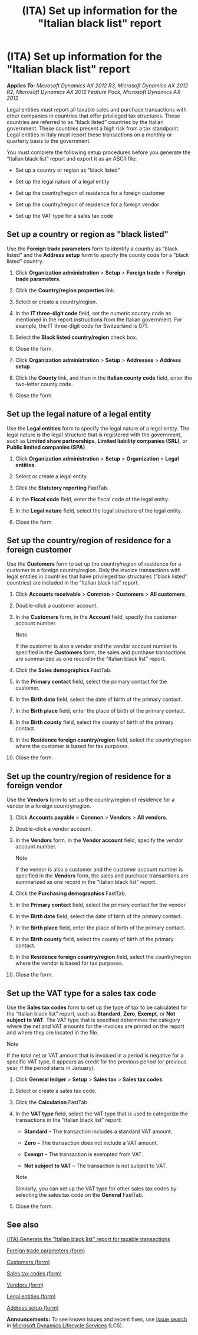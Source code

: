 ﻿---
title: (ITA) Set up information for the "Italian black list" report
TOCTitle: (ITA) Set up information for the "Italian black list" report
ms:assetid: 889bc090-e652-4bf7-8108-d8d604953641
ms:mtpsurl: https://technet.microsoft.com/en-us/library/Hh209341(v=AX.60)
ms:contentKeyID: 36058452
ms.date: 05/01/2014
mtps_version: v=AX.60
---

# (ITA) Set up information for the \"Italian black list\" report 


_**Applies To:** Microsoft Dynamics AX 2012 R3, Microsoft Dynamics AX 2012 R2, Microsoft Dynamics AX 2012 Feature Pack, Microsoft Dynamics AX 2012_

Legal entities must report all taxable sales and purchase transactions with other companies in countries that offer privileged tax structures. These countries are referred to as “black listed” countries by the Italian government. These countries present a high risk from a tax standpoint. Legal entities in Italy must report these transactions on a monthly or quarterly basis to the government.

You must complete the following setup procedures before you generate the “Italian black list” report and export it as an ASCII file:

  - Set up a country or region as "black listed"

  - Set up the legal nature of a legal entity

  - Set up the country/region of residence for a foreign customer

  - Set up the country/region of residence for a foreign vendor

  - Set up the VAT type for a sales tax code

## Set up a country or region as "black listed"

Use the **Foreign trade parameters** form to identify a country as “black listed” and the **Address setup** form to specify the county code for a “black listed” country.

1.  Click **Organization administration** \> **Setup** \> **Foreign trade** \> **Foreign trade parameters**.

2.  Click the **Country/region properties** link.

3.  Select or create a country/region.

4.  In the **IT three-digit code** field, set the numeric country code as mentioned in the report instructions from the Italian government. For example, the IT three-digit code for Switzerland is 071.

5.  Select the **Black listed country/region** check box.

6.  Close the form.

7.  Click **Organization administration** \> **Setup** \> **Addresses** \> **Address setup**.

8.  Click the **County** link, and then in the **Italian county code** field, enter the two-letter county code.

9.  Close the form.

## Set up the legal nature of a legal entity

Use the **Legal entities** form to specify the legal nature of a legal entity. The legal nature is the legal structure that is registered with the government, such as **Limited share partnerships**, **Limited liability companies (SRL)**, or **Public limited companies (SPA)**.

1.  Click **Organization administration** \> **Setup** \> **Organization** \> **Legal entities**.

2.  Select or create a legal entity.

3.  Click the **Statutory reporting** FastTab.

4.  In the **Fiscal code** field, enter the fiscal code of the legal entity.

5.  In the **Legal nature** field, select the legal structure of the legal entity.

6.  Close the form.

## Set up the country/region of residence for a foreign customer

Use the **Customers** form to set up the country/region of residence for a customer in a foreign country/region. Only the invoice transactions with legal entities in countries that have privileged tax structures (“black listed” countries) are included in the “Italian black list” report.

1.  Click **Accounts receivable** \> **Common** \> **Customers** \> **All customers**.

2.  Double-click a customer account.

3.  In the **Customers** form, in the **Account** field, specify the customer account number.
    

    > [!NOTE]
    > <P>If the customer is also a vendor and the vendor account number is specified in the <STRONG>Customers</STRONG> form, the sales and purchase transactions are summarized as one record in the “Italian black list” report.</P>



4.  Click the **Sales demographics** FastTab.

5.  In the **Primary contact** field, select the primary contact for the customer.

6.  In the **Birth date** field, select the date of birth of the primary contact.

7.  In the **Birth place** field, enter the place of birth of the primary contact.

8.  In the **Birth county** field, select the county of birth of the primary contact.

9.  In the **Residence foreign country/region** field, select the country/region where the customer is based for tax purposes.

10. Close the form.

## Set up the country/region of residence for a foreign vendor

Use the **Vendors** form to set up the country/region of residence for a vendor in a foreign country/region.

1.  Click **Accounts payable** \> **Common** \> **Vendors** \> **All vendors**.

2.  Double-click a vendor account.

3.  In the **Vendors** form, in the **Vendor account** field, specify the vendor account number.
    

    > [!NOTE]
    > <P>If the vendor is also a customer and the customer account number is specified in the <STRONG>Vendors</STRONG> form, the sales and purchase transactions are summarized as one record in the “Italian black list” report.</P>



4.  Click the **Purchasing demographics** FastTab.

5.  In the **Primary contact** field, select the primary contact for the vendor.

6.  In the **Birth date** field, select the date of birth of the primary contact.

7.  In the **Birth place** field, enter the place of birth of the primary contact.

8.  In the **Birth county** field, select the county of birth of the primary contact.

9.  In the **Residence foreign country/region** field, select the country/region where the vendor is based for tax purposes.

10. Close the form.

## Set up the VAT type for a sales tax code

Use the **Sales tax codes** form to set up the type of tax to be calculated for the “Italian black list” report, such as **Standard**, **Zero**, **Exempt**, or **Not subject to VAT**. The VAT type that is specified determines the category where the net and VAT amounts for the invoices are printed on the report and where they are located in the file.


> [!NOTE]
> <P>If the total net or VAT amount that is invoiced in a period is negative for a specific VAT type, it appears as credit for the previous period (or previous year, if the period starts in January).</P>



1.  Click **General ledger** \> **Setup** \> **Sales tax** \> **Sales tax codes**.

2.  Select or create a sales tax code.

3.  Click the **Calculation** FastTab.

4.  In the **VAT type** field, select the VAT type that is used to categorize the transactions in the “Italian black list” report:
    
      - **Standard** – The transaction includes a standard VAT amount.
    
      - **Zero** – The transaction does not include a VAT amount.
    
      - **Exempt** – The transaction is exempted from VAT.
    
      - **Not subject to VAT** – The transaction is not subject to VAT.
    

    > [!NOTE]
    > <P>Similarly, you can set up the VAT type for other sales tax codes by selecting the sales tax code on the <STRONG>General</STRONG> FastTab.</P>



5.  Close the form.

## See also

[(ITA) Generate the "Italian black list" report for taxable transactions](ita-generate-the-italian-black-list-report-for-taxable-transactions.md)

[Foreign trade parameters (form)](https://technet.microsoft.com/en-us/library/aa620385\(v=ax.60\))

[Customers (form)](https://technet.microsoft.com/en-us/library/aa590606\(v=ax.60\))

[Sales tax codes (form)](https://technet.microsoft.com/en-us/library/aa553257\(v=ax.60\))

[Vendors (form)](https://technet.microsoft.com/en-us/library/aa592162\(v=ax.60\))

[Legal entities (form)](https://technet.microsoft.com/en-us/library/hh242860\(v=ax.60\))

[Address setup (form)](https://technet.microsoft.com/en-us/library/hh209301\(v=ax.60\))

  
**Announcements:** To see known issues and recent fixes, use [Issue search](http://go.microsoft.com/fwlink/?linkid=389258) in [Microsoft Dynamics Lifecycle Services](http://go.microsoft.com/fwlink/?linkid=306505) (LCS).

